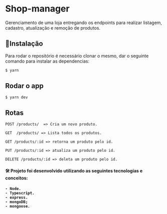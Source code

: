 # Shop-manager

Gerenciamento de uma loja entregando os endpoints para realizar listagem, cadastro,
atualização e remoção de produtos.

## :rocket:Instalação
Para rodar o repositório é necessário clonar o mesmo, dar o seguinte comando para instalar as dependencias:

```bash
$ yarn 
```

## Rodar o app


    $ yarn dev

## Rotas

    POST /products/  => Cria um novo produto.
    
    GET  /products/ => Lista todos os produtos.

    GET /products/:id => retorna um produto pelo id.
    
    PUT /products/:id => atualiza um produto pelo id.
    
    DELETE /products/:id => deleta um produto pelo id.
    


<h4> 🛠 Projeto foi desenvolvido utilizando as seguintes tecnologias e conceitos: <h4>

    - Node.
    - Typescript.
    - express.
    - mongoDB;
    - mongoose.
    
